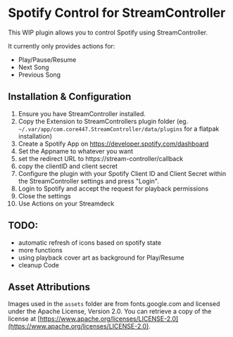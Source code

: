 # Spotify Control for StreamController

This WIP plugin allows you to control Spotify using StreamController.

It currently only provides actions for:

  * Play/Pause/Resume
  * Next Song
  * Previous Song

## Installation & Configuration

1.  Ensure you have StreamController installed.
2.  Copy the Extension to StreamControllers plugin folder (eg. `~/.var/app/com.core447.StreamController/data/plugins` for a flatpak installation)
3.  Create a Spotify App on https://developer.spotify.com/dashboard
   1. Set the Appname to whatever you want
   2. set the redirect URL to https://stream-controller/callback
   3. copy the clientID and client secret
4.  Configure the plugin with your Spotify Client ID and Client Secret within the StreamController settings and press "Login".
5.  Login to Spotify and accept the request for playback permissions
6.  Close the settings
7.  Use Actions on your Streamdeck


## TODO:

- automatic refresh of icons based on spotify state
- more functions
- using playback cover art as background for Play/Resume
- cleanup Code

## Asset Attributions

Images used in the `assets` folder are from fonts.google.com and licensed under the Apache License, Version 2.0. You can retrieve a copy of the license at [https://www.apache.org/licenses/LICENSE-2.0](https://www.apache.org/licenses/LICENSE-2.0).
